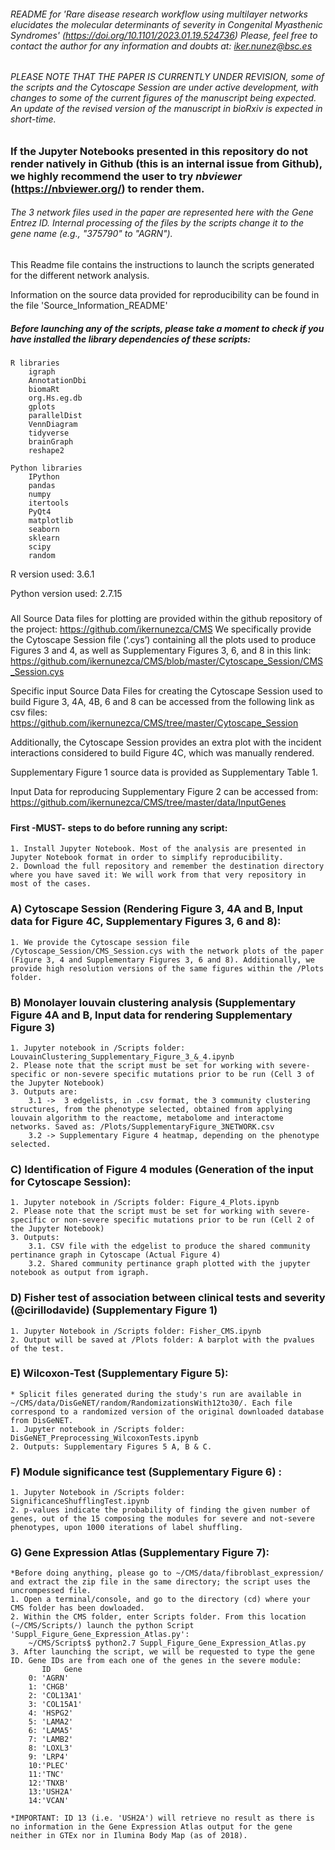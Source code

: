 ###### README for 'Rare disease research workflow using multilayer networks elucidates the molecular determinants of severity in Congenital Myasthenic Syndromes' (https://doi.org/10.1101/2023.01.19.524736) Please, feel free to contact the author for any information and doubts at: iker.nunez@bsc.es

###### PLEASE NOTE THAT THE PAPER IS CURRENTLY UNDER REVISION, some of the scripts and the Cytoscape Session are under active development, with changes to some of the current figures of the manuscript being expected. An update of the revised version of the manuscript in bioRxiv is expected in short-time.

### If the Jupyter Notebooks presented in this repository do not render natively in Github (this is an internal issue from Github), we highly recommend the user to try *nbviewer* (https://nbviewer.org/) to render them.


###### The 3 network files used in the paper are represented here with the Gene Entrez ID. Internal processing of the files by the scripts change it to the gene name (e.g., "375790" to "AGRN"). 

This Readme file contains the instructions to launch the scripts generated for the different network analysis.

Information on the source data provided for reproducibility can be found in the file 'Source_Information_README'

##### Before launching any of the scripts, please take a moment to check if you have installed the library dependencies of these scripts:

	R libraries
		igraph
		AnnotationDbi
		biomaRt
		org.Hs.eg.db
		gplots
		parallelDist
		VennDiagram
		tidyverse
		brainGraph
		reshape2

	Python libraries
		IPython
		pandas
		numpy
		itertools
		PyQt4
		matplotlib
		seaborn
		sklearn
		scipy
		random

R version used: 3.6.1

Python version used: 2.7.15

##### 
All Source Data files for plotting are provided within the github repository of the project: https://github.com/ikernunezca/CMS
We specifically provide the Cytoscape Session file (‘.cys’) containing all the plots used to produce Figures 3 and 4, as well as Supplementary Figures 3, 6, and 8 in this link: https://github.com/ikernunezca/CMS/blob/master/Cytoscape_Session/CMS_Session.cys

Specific input Source Data Files for creating the Cytoscape Session used to build Figure 3, 4A, 4B, 6 and 8 can be accessed from the following link as csv files: 
https://github.com/ikernunezca/CMS/tree/master/Cytoscape_Session

Additionally, the Cytoscape Session provides an extra plot with the incident interactions considered to build Figure 4C, which was manually rendered.

Supplementary Figure 1 source data is provided as Supplementary Table 1. 

Input Data for reproducing Supplementary Figure 2 can be accessed from:
https://github.com/ikernunezca/CMS/tree/master/data/InputGenes
#####


#### First -MUST- steps to do before running any script:
    1. Install Jupyter Notebook. Most of the analysis are presented in Jupyter Notebook format in order to simplify reproducibility.
	2. Download the full repository and remember the destination directory where you have saved it: We will work from that very repository in most of the cases.

 ### A) Cytoscape Session (Rendering Figure 3, 4A and B, Input data for Figure 4C, Supplementary Figures 3, 6 and 8): 
	1. We provide the Cytoscape session file /Cytoscape_Session/CMS_Session.cys with the network plots of the paper (Figure 3, 4 and Supplementary Figures 3, 6 and 8). Additionally, we provide high resolution versions of the same figures within the /Plots folder.

### B) Monolayer louvain clustering analysis (Supplementary Figure 4A and B, Input data for rendering Supplementary Figure 3)
	1. Jupyter notebook in /Scripts folder: LouvainClustering_Supplementary_Figure_3_&_4.ipynb
 	2. Please note that the script must be set for working with severe-specific or non-severe specific mutations prior to be run (Cell 3 of the Jupyter Notebook)
	3. Outputs are:
		3.1 ->  3 edgelists, in .csv format, the 3 community clustering structures, from the phenotype selected, obtained from applying louvain algorithm to the reactome, metabolome and interactome networks. Saved as: /Plots/SupplementaryFigure_3NETWORK.csv
		3.2 -> Supplementary Figure 4 heatmap, depending on the phenotype selected.

### C) Identification of Figure 4 modules (Generation of the input for Cytoscape Session):
	1. Jupyter notebook in /Scripts folder: Figure_4_Plots.ipynb
 	2. Please note that the script must be set for working with severe-specific or non-severe specific mutations prior to be run (Cell 2 of the Jupyter Notebook)
	3. Outputs: 
        3.1. CSV file with the edgelist to produce the shared community pertinance graph in Cytoscape (Actual Figure 4)
        3.2. Shared community pertinance graph plotted with the jupyter notebook as output from igraph.

### D) Fisher test of association between clinical tests and severity (@cirillodavide) (Supplementary Figure 1)
	1. Jupyter Notebook in /Scripts folder: Fisher_CMS.ipynb
	2. Output will be saved at /Plots folder: A barplot with the pvalues of the test. 
	

### E) Wilcoxon-Test (Supplementary Figure 5):
	* Splicit files generated during the study's run are available in ~/CMS/data/DisGeNET/random/RandomizationsWith12to30/. Each file correspond to a randomized version of the original downloaded database from DisGeNET.
	1. Jupyter notebook in /Scripts folder: DisGeNET_Preprocessing_WilcoxonTests.ipynb
    2. Outputs: Supplementary Figures 5 A, B & C.


### F) Module significance test (Supplementary Figure 6) :
	1. Jupyter Notebook in /Scripts folder: SignificanceShufflingTest.ipynb
    2. p-values indicate the probability of finding the given number of genes, out of the 15 composing the modules for severe and not-severe phenotypes, upon 1000 iterations of label shuffling.


### G) Gene Expression Atlas (Supplementary Figure 7):
	*Before doing anything, please go to ~/CMS/data/fibroblast_expression/ and extract the zip file in the same directory; the script uses the uncrompessed file. 
	1. Open a terminal/console, and go to the directory (cd) where your CMS folder has been dowloaded.
	2. Within the CMS folder, enter Scripts folder. From this location (~/CMS/Scripts/) launch the python Script 'Suppl_Figure_Gene_Expression_Atlas.py':
		~/CMS/Scripts$ python2.7 Suppl_Figure_Gene_Expression_Atlas.py
	3. After launching the script, we will be requested to type the gene ID. Gene IDs are from each one of the genes in the severe module:
	       ID   Gene		
		0: 'AGRN'
		1: 'CHGB'
		2: 'COL13A1'
		3: 'COL15A1'
		4: 'HSPG2'
		5: 'LAMA2'
		6: 'LAMA5'
		7: 'LAMB2'
		8: 'LOXL3'
		9: 'LRP4'
		10:'PLEC'
		11:'TNC'
		12:'TNXB'
		13:'USH2A'
		14:'VCAN'

	*IMPORTANT: ID 13 (i.e. 'USH2A') will retrieve no result as there is no information in the Gene Expression Atlas output for the gene neither in GTEx nor in Ilumina Body Map (as of 2018). 
